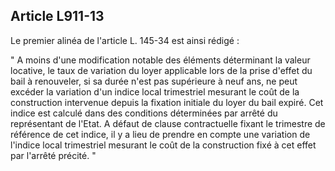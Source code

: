 Article L911-13
----
Le premier alinéa de l'article L. 145-34 est ainsi rédigé :

" A moins d'une modification notable des éléments déterminant la valeur
locative, le taux de variation du loyer applicable lors de la prise d'effet du
bail à renouveler, si sa durée n'est pas supérieure à neuf ans, ne peut excéder
la variation d'un indice local trimestriel mesurant le coût de la construction
intervenue depuis la fixation initiale du loyer du bail expiré. Cet indice est
calculé dans des conditions déterminées par arrêté du représentant de l'Etat. A
défaut de clause contractuelle fixant le trimestre de référence de cet indice,
il y a lieu de prendre en compte une variation de l'indice local trimestriel
mesurant le coût de la construction fixé à cet effet par l'arrêté précité. "
